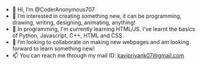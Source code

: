 - 👋 Hi, I’m @CoderAnonymous707
- 👀 I’m interested in creating something new, it can be programming, drawing, writing, designing, animating, anything!
- 🌱 In programming, I'm currently learning HTML/JS. I've learnt the basics of Python, Javascript, C++, HTML and CSS.
- 💞️ I’m looking to collaborate on making new webpages and am looking forward to learn something new!
- 📫 You can reach me through my mail ID: kavipriyank07@gmail.com

<!---
CoderAnonymous707/CoderAnonymous707 is a ✨ special ✨ repository because its `README.md` (this file) appears on your GitHub profile.
You can click the Preview link to take a look at your changes.
--->
